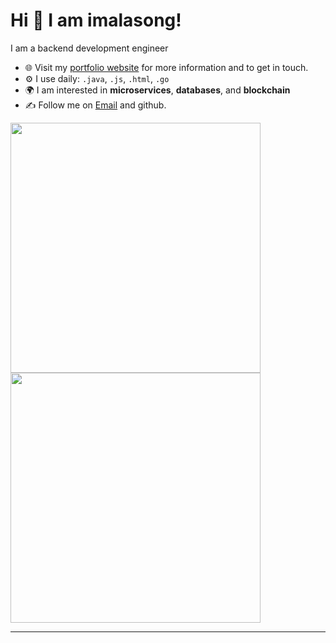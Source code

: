 # Hi 👋 I am imalasong! 
I am a backend development engineer

- 🌐 Visit my [portfolio website](https://imalasong.github.io/) for more information and to get in touch.
- ⚙️ I use daily: `.java`, `.js`, `.html`, `.go`
- 🌍 I am interested in **microservices**, **databases**, and **blockchain**
- ✍️ Follow me on [Email](2879499479@qq.com) and github.



<p align="left">
  <img src="https://github-readme-stats.vercel.app/api?username=imalasong&show_icons=true&theme=bear" width="400">
  <img src="https://github-readme-streak-stats.herokuapp.com?user=imalasong&theme=dark&hide_border=true" width="400">
</p>

---

